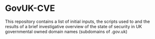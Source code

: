 # GovUK-CVE

This repository contains a list of initial inputs, the scripts used to and the results of a brief investigative overview of the state of security in UK governmental owned domain names (subdomains of .gov.uk)
